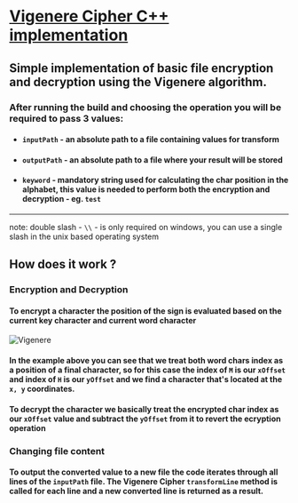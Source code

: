 # [Vigenere Cipher C++ implementation](https://github.com/KacperBiedka/vigenere-cipher)
## Simple implementation of basic file encryption and decryption using the Vigenere algorithm.
### After running the build and choosing the operation you will be required to pass 3 values: 
- #### `inputPath` - an absolute path to a file containing values for transform
- #### `outputPath` - an absolute path to a file where your result will be stored
- #### `keyword` - mandatory string used for calculating the char position in the alphabet, this value is needed to perform both the encryption and decryption - eg. `test`

---
note: double slash - `\\` - is only required on windows, you can use a single slash in the unix based operating system

## How does it work ?
### Encryption and Decryption
#### To encrypt a character the position of the sign is evaluated based on the current key character and current word character
![Vigenere](https://pages.mtu.edu/~shene/NSF-4/Tutorial/VIG/FIG-VIG-Table-EX-M.jpg)
#### In the example above you can see that we treat both word chars index as a position of a final character, so for this case the index of `M` is our `xOffset` and index of `H` is our `yOffset` and we find a character that's located at the `x, y` coordinates.
#### To decrypt the character we basically treat the encrypted char index as our `xOffset` value and subtract the `yOffset` from it to revert the ecryption operation
### Changing file content
#### To output the converted value to a new file the code iterates through all lines of the `inputPath` file. The Vigenere Cipher `transformLine` method is called for each line and a new converted line is returned as a result.
